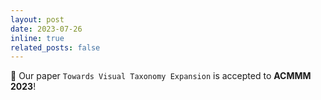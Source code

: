 ```yaml
---
layout: post
date: 2023-07-26
inline: true
related_posts: false
---
```


:tada: Our paper `Towards Visual Taxonomy Expansion` is accepted to **ACMMM 2023**!

